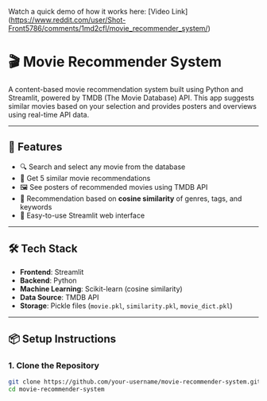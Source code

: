 Watch a quick demo of how it works here: [Video Link] (https://www.reddit.com/user/Shot-Front5786/comments/1md2cfl/movie_recommender_system/)

# 🎬 Movie Recommender System

A content-based movie recommendation system built using Python and Streamlit, powered by TMDB (The Movie Database) API. This app suggests similar movies based on your selection and provides posters and overviews using real-time API data.

---

## 🚀 Features

- 🔍 Search and select any movie from the database
- 🎥 Get 5 similar movie recommendations
- 🖼️ See posters of recommended movies using TMDB API
- 🧠 Recommendation based on **cosine similarity** of genres, tags, and keywords
- 🧰 Easy-to-use Streamlit web interface

---

## 🛠️ Tech Stack

- **Frontend**: Streamlit
- **Backend**: Python
- **Machine Learning**: Scikit-learn (cosine similarity)
- **Data Source**: TMDB API
- **Storage**: Pickle files (`movie.pkl`, `similarity.pkl`, `movie_dict.pkl`)

---

## 📦 Setup Instructions

### 1. Clone the Repository

```bash
git clone https://github.com/your-username/movie-recommender-system.git
cd movie-recommender-system
